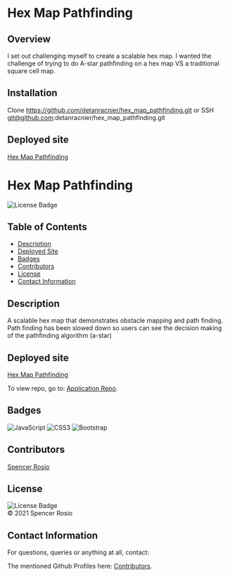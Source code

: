 # Hex Map Pathfinding

## Overview
I set out challenging myself to create a scalable hex map. I wanted the challenge of trying to do A-star pathfinding on a hex map VS a traditional square cell map.

## Installation
Clone https://github.com/detanracnier/hex_map_pathfinding.git or SSH git@github.com:detanracnier/hex_map_pathfinding.git

## Deployed site
[Hex Map Pathfinding](https://detanracnier.github.io/hex_map_pathfinding/)


# Hex Map Pathfinding 
![License Badge](https://img.shields.io/badge/license-MIT-blue.svg) </br>


## Table of Contents 
* [Description](#descritpion)
* [Deployed Site](#deployed-site)
* [Badges](#badges)
* [Contributors](#contributors)
* [License](#license)
* [Contact Information](#contact-information)


## Description
A scalable hex map that demonstrates obstacle mapping and path finding. Path finding has been slowed down so users can see the decision making of the pathfinding algorithm (a-star)


## Deployed site
[Hex Map Pathfinding](https://detanracnier.github.io/hex_map_pathfinding/)

To view repo, go to: [Application Repo](https://github.com/detanracnier/warp_point).

## Badges 
<img alt="JavaScript" src="https://img.shields.io/badge/javascript-%23323330.svg?style=for-the-badge&logo=javascript&logoColor=%23F7DF1E"/>
<img alt="CSS3" src="https://img.shields.io/badge/css3-%231572B6.svg?style=for-the-badge&logo=css3&logoColor=white"/>
<img alt="Bootstrap" src="https://img.shields.io/badge/bootstrap-%23563D7C.svg?style=for-the-badge&logo=bootstrap&logoColor=white"/>


## Contributors 
[Spencer Rosio](https://github.com/detanracnier) <br/>


## License
![License Badge](https://img.shields.io/badge/license-MIT-blue.svg) 
</br>
© 2021 Spencer Rosio <br/>


## Contact Information 
For questions, queries or anything at all, contact: <br/>

The mentioned Github Profiles here: [Contributors](#contributors). 


